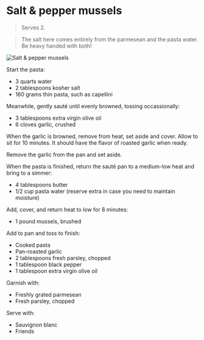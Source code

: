 Salt & pepper mussels
=====================

> Serves 2.

> The salt here comes entirely from the parmesean and the pasta water. Be heavy handed with both!

![Salt & pepper mussels](https://pbs.twimg.com/media/Cinwya_VAAAZUR0.jpg:large)

Start the pasta:

- 3 quarts water
- 2 tablespoons kosher salt
- 160 grams thin pasta, such as capellini

Meanwhile, gently sauté until evenly browned, tossing occassionally:

- 3 tablespoons extra virgin olive oil
- 6 cloves garlic, crushed

When the garlic is browned, remove from heat, set aside and cover. Allow to sit for 10 minutes. It should have the flavor of roasted garlic when ready.

Remove the garlic from the pan and set aside.

When the pasta is finished, return the sauté pan to a medium-low heat and bring to a simmer:

- 4 tablespoons butter
- 1/2 cup pasta water (reserve extra in case you need to maintain moisture)

Add, cover, and return heat to low for 8 minutes:

- 1 pound mussels, brushed

Add to pan and toss to finish:

- Cooked pasta
- Pan-roasted garlic
- 2 tablespoons fresh parsley, chopped
- 1 tablespoon black pepper
- 1 tablespoon extra virgin olive oil

Garnish with:

- Freshly grated parmesean
- Fresh parsley, chopped

Serve with:

- Sauvignon blanc
- Friends
